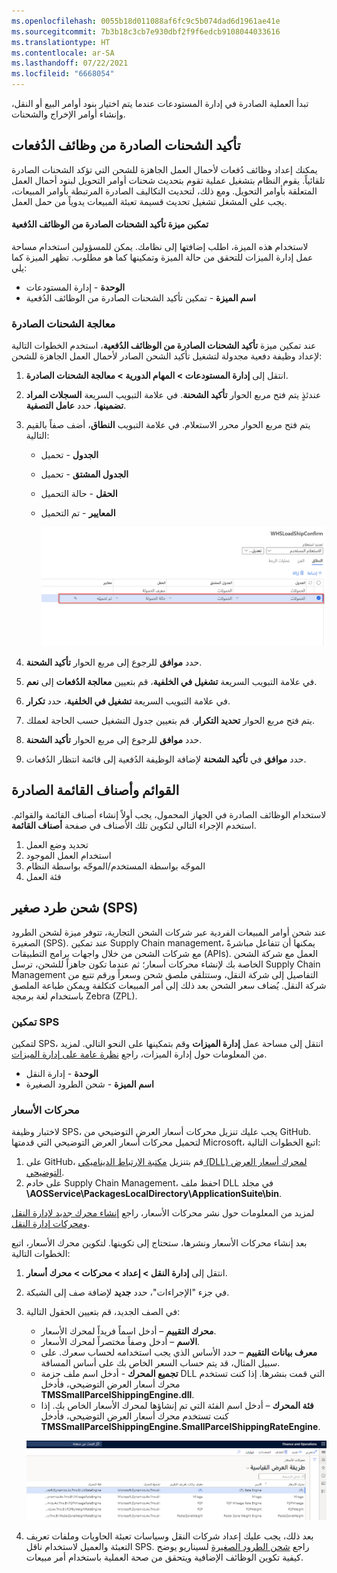 ```yaml
---
ms.openlocfilehash: 0055b18d011088af6fc9c5b074dad6d1961ae41e
ms.sourcegitcommit: 7b3b18c3cb7e930dbf2f9f6edcb9108044033616
ms.translationtype: HT
ms.contentlocale: ar-SA
ms.lasthandoff: 07/22/2021
ms.locfileid: "6668054"
---
```

تبدأ العملية الصادرة في إدارة المستودعات عندما يتم اختيار بنود أوامر البيع أو النقل، وإنشاء أوامر الإخراج والشحنات.


## <a name="confirm-outbound-shipments-from-batch-jobs"></a>تأكيد الشحنات الصادرة من وظائف الدُفعات
يمكنك إعداد وظائف دُفعات لأحمال العمل الجاهزة للشحن التي تؤكد الشحنات الصادرة تلقائياً. يقوم النظام بتشغيل عملية تقوم بتحديث شحنات أوامر التحويل لبنود أحمال العمل المتعلقة بأوامر التحويل. ومع ذلك، لتحديث التكاليف الصادرة المرتبطة بأوامر المبيعات، يجب على المشغل تشغيل تحديث قسيمة تعبئة المبيعات يدوياً من حمل العمل.

#### <a name="enable-the-confirm-outbound-shipments-from-batch-jobs-feature"></a>تمكين ميزة تأكيد الشحنات الصادرة من الوظائف الدُفعية
لاستخدام هذه الميزة، اطلب إضافتها إلى نظامك. يمكن للمسؤولين استخدام مساحة عمل إدارة الميزات للتحقق من حالة الميزة وتمكينها كما هو مطلوب. تظهر الميزة كما يلي:

- **الوحدة** - إدارة المستودعات
- **اسم الميزة** - تمكين تأكيد الشحنات الصادرة من الوظائف الدُفعية

### <a name="process-outbound-shipments"></a>معالجة الشحنات الصادرة
عند تمكين ميزة **تأكيد الشحنات الصادرة من الوظائف الدُفعية‬**، استخدم الخطوات التالية لإعداد وظيفة دفعية مجدولة لتشغيل تأكيد الشحن الصادر لأحمال العمل الجاهزة للشحن:

1.  انتقل إلى **إدارة المستودعات > المهام الدورية > معالجة الشحنات الصادرة**.
2.  عندئذٍ يتم فتح مربع الحوار **تأكيد الشحنة**. في علامة التبويب السريعة **السجلات المراد تضمينها**، حدد **عامل التصفية**.
3.  يتم فتح مربع الحوار محرر الاستعلام. في علامة التبويب **النطاق**، أضف صفاً بالقيم التالية:
    - **الجدول** - تحميل
    - **الجدول المشتق** - تحميل
    - **الحقل** - حالة التحميل
    - **المعايير** - تم التحميل

      ![لقطة شاشة لمحرر الاستعلام حيث يتم تمييز حقل أحمال العمل.](../media/shipment-batch-job-ss.png)

4.  حدد **موافق** للرجوع إلى مربع الحوار **تأكيد الشحنة**.
5.  في علامة التبويب السريعة **تشغيل في الخلفية**، قم بتعيين **معالجة الدُفعات‬** إلى **نعم**.
6.  في علامة التبويب السريعة **تشغيل في الخلفية**، حدد **تكرار**.
7.  يتم فتح مربع الحوار **تحديد التكرار**. قم بتعيين جدول التشغيل حسب الحاجة لعملك.
8.  حدد **موافق** للرجوع إلى مربع الحوار **تأكيد الشحنة**.
9.  حدد **موافق** في **تأكيد الشحنة** لإضافة الوظيفة الدُفعية إلى قائمة انتظار الدُفعات.


## <a name="outbound-menu-items-and-menus"></a>القوائم وأصناف القائمة الصادرة

لاستخدام الوظائف الصادرة في الجهاز المحمول، يجب أولاً إنشاء أصناف القائمة والقوائم. استخدم الإجراء التالي لتكوين تلك الأصناف في صفحة **أصناف القائمة**.

1. تحديد وضع العمل
1. استخدام العمل الموجود
1. الموجّه بواسطة المستخدم/الموجّه بواسطة النظام
1. فئة العمل

## <a name="small-parcel-shipping-sps"></a>شحن طرد صغير (SPS)
عند شحن أوامر المبيعات الفردية عبر شركات الشحن التجارية، تتوفر ميزة لشحن الطرود الصغيرة (SPS). عند تمكين Supply Chain management، يمكنها أن تتفاعل مباشرةً مع شركات الشحن من خلال واجهات برامج التطبيقات (APIs). العمل مع شركة الشحن الخاصة بك لإنشاء محركات أسعار؛ ثم عندما تكون جاهزاً للشحن، ترسل Supply Chain Management التفاصيل إلى شركة النقل، وستتلقى ملصق شحن وسعراً ورقم تتبع من شركة النقل. يُضاف سعر الشحن بعد ذلك إلى أمر المبيعات كتكلفة ويمكن طباعة الملصق باستخدام لغة برمجة Zebra ‏(ZPL).

### <a name="enable-sps"></a>تمكين SPS
لتمكين SPS، انتقل إلى مساحة عمل **إدارة الميزات** وقم بتمكينها على النحو التالي. لمزيد من المعلومات حول إدارة الميزات، راجع [نظرة عامة على إدارة الميزات](/dynamics365/fin-ops-core/fin-ops/get-started/feature-management/feature-management-overview/?azure-portal=true).
- **الوحدة** - إدارة النقل
- **اسم الميزة** - شحن الطرود الصغيرة

### <a name="rate-engines"></a>محركات الأسعار
لاختبار وظيفة SPS، يجب عليك تنزيل محركات أسعار العرض التوضيحي من GitHub. لتحميل محركات أسعار العرض التوضيحي التي قدمتها Microsoft، اتبع الخطوات التالية:

1.  على GitHub، قم بتنزيل [مكتبة الارتباط الديناميكي (DLL) لمحرك أسعار العرض التوضيحي](https://github.com/microsoft/Dynamics-365-FastTrack-Implementation-Assets/tree/master/SCM/SPS/?azure-portal=true).
2.  على خادم Supply Chain Management، احفظ ملف DLL في مجلد **\AOSService\PackagesLocalDirectory\ApplicationSuite\bin**.

لمزيد من المعلومات حول نشر محركات الأسعار، راجع [إنشاء محرك جديد لإدارة النقل](/dynamics365/supply-chain/transportation/create-new-transportation-management-engine/?azure-portal=true) و[محركات إدارة النقل](/dynamicsax-2012/appuser-itpro/set-up-transportation-management-engines/?azure-portal=true).

بعد إنشاء محركات الأسعار ونشرها، ستحتاج إلى تكوينها. لتكوين محرك الأسعار، اتبع الخطوات التالية:

1.  انتقل إلى **إدارة النقل > إعداد > محركات > محرك أسعار**.
2.  في جزء "الإجراءات"، حدد **جديد** لإضافة صف إلى الشبكة.
3.  في الصف الجديد، قم بتعيين الحقول التالية:
    - **محرك التقييم** – أدخل اسماً فريداً لمحرك الأسعار.
    - **الاسم** – أدخل وصفاً مختصراً لمحرك الأسعار. 
    - **معرف بيانات التقييم** – حدد الأساس الذي يجب استخدامه لحساب سعرك. على سبيل المثال، قد يتم حساب السعر الخاص بك على أساس المسافة. 
    - **تجميع المحرك** - أدخل اسم ملف حزمة DLL التي قمت بنشرها. إذا كنت تستخدم محرك أسعار العرض التوضيحي، فأدخل **TMSSmallParcelShippingEngine.dll**.
    - **فئة المحرك** – أدخل اسم الفئة التي تم إنشاؤها لمحرك الأسعار الخاص بك. إذا كنت تستخدم محرك أسعار العرض التوضيحي، فأدخل **TMSSmallParcelShippingEngine.SmallParcelShippingRateEngine**.

    [ ![لقطة شاش لصفحة محركات الأسعار.](../media/rate-engines-ss.png) ](../media/rate-engines-ss.png#lightbox)
 
4. بعد ذلك، يجب عليك إعداد شركات النقل وسياسات تعبئة الحاويات وملفات تعريف التعبئة والعميل لاستخدام ناقل SPS. راجع [شحن الطرود الصغيرة](/dynamics365/supply-chain/warehousing/small-parcel-shipping/?azure-portal=true) لسيناريو يوضح كيفية تكوين الوظائف الإضافية ويتحقق من صحة العملية باستخدام أمر مبيعات.

